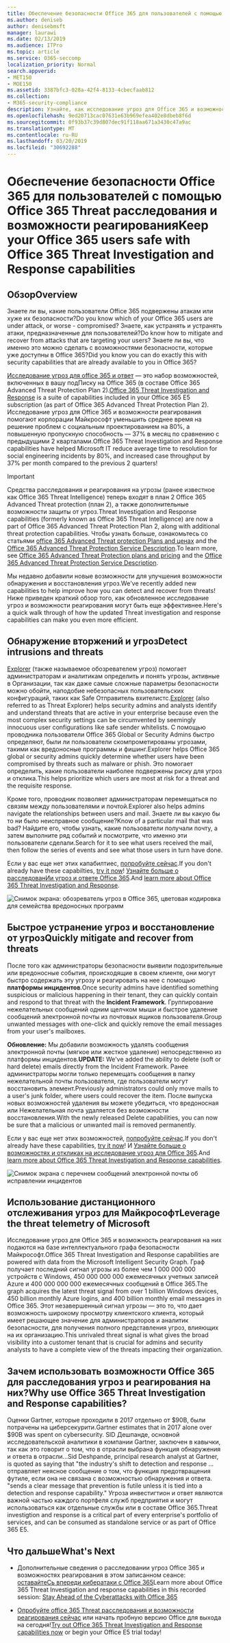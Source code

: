 ```yaml
---
title: Обеспечение безопасности Office 365 для пользователей с помощью Office 365 Threat расследования и возможности реагирования
ms.author: deniseb
author: denisebmsft
manager: laurawi
ms.date: 02/13/2019
ms.audience: ITPro
ms.topic: article
ms.service: O365-seccomp
localization_priority: Normal
search.appverid:
- MET150
- MOE150
ms.assetid: 3387bfc3-028a-42f4-8133-4cbecfaab812
ms.collection:
- M365-security-compliance
description: Узнайте, как исследование угроз для Office 365 и возможности реагирования могут помочь вашей организации обнаруживать проникновения и угрозы, а также быстро устранять угрозы и восстанавливать их от угроз.
ms.openlocfilehash: 9ed20713cac07631e63b969efea402e8dbeb8f6d
ms.sourcegitcommit: 0f93b37c39d807dec91f118aa671a3430c47a9ac
ms.translationtype: MT
ms.contentlocale: ru-RU
ms.lasthandoff: 03/20/2019
ms.locfileid: "30692288"
---
```

# <a name="keep-your-office-365-users-safe-with-office-365-threat-investigation-and-response-capabilities"></a><span data-ttu-id="422e7-103">Обеспечение безопасности Office 365 для пользователей с помощью Office 365 Threat расследования и возможности реагирования</span><span class="sxs-lookup"><span data-stu-id="422e7-103">Keep your Office 365 users safe with Office 365 Threat Investigation and Response capabilities</span></span>

## <a name="overview"></a><span data-ttu-id="422e7-104">Обзор</span><span class="sxs-lookup"><span data-stu-id="422e7-104">Overview</span></span>

<span data-ttu-id="422e7-105">Знаете ли вы, какие пользователи Office 365 подвержены атакам или хуже их безопасности?</span><span class="sxs-lookup"><span data-stu-id="422e7-105">Do you know which of your Office 365 users are under attack, or worse - compromised?</span></span> <span data-ttu-id="422e7-106">Знаете, как устранять и устранять атаки, предназначенные для пользователей?</span><span class="sxs-lookup"><span data-stu-id="422e7-106">Do know how to mitigate and recover from attacks that are targeting your users?</span></span> <span data-ttu-id="422e7-107">Знаете ли вы, что именно это можно сделать с возможностями безопасности, которые уже доступны в Office 365?</span><span class="sxs-lookup"><span data-stu-id="422e7-107">Did you know you can do exactly this with security capabilities that are already available to you in Office 365?</span></span> 
  
<span data-ttu-id="422e7-108">[Исследование угроз для office 365 и ответ](office-365-ti.md) — это набор возможностей, включенных в вашу подПиску на Office 365 (в составе Office 365 Advanced Threat Protection Plan 2).</span><span class="sxs-lookup"><span data-stu-id="422e7-108">[Office 365 Threat Investigation and Response](office-365-ti.md) is a suite of capabilities included in your Office 365 E5 subscription (as part of Office 365 Advanced Threat Protection Plan 2).</span></span> <span data-ttu-id="422e7-109">Исследование угроз для Office 365 и возможности реагирования помогают корпорации Майкрософт уменьшить среднее время на решение проблем с социальным проектированием на 80%, а повышенную пропускную способность — 37% в месяц по сравнению с предыдущими 2 кварталами.</span><span class="sxs-lookup"><span data-stu-id="422e7-109">Office 365 Threat Investigation and Response capabilities have helped Microsoft IT reduce average time to resolution for social engineering incidents by 80%, and increased case throughput by 37% per month compared to the previous 2 quarters!</span></span> 

> [!IMPORTANT]
> <span data-ttu-id="422e7-110">Средства расследования и реагирования на угрозы (ранее известное как Office 365 Threat Intelligence) теперь входят в план 2 Office 365 Advanced Threat protection (план 2), а также дополнительные возможности защиты от угроз.</span><span class="sxs-lookup"><span data-stu-id="422e7-110">Threat Investigation and Response capabilities (formerly known as Office 365 Threat Intelligence) are now a part of Office 365 Advanced Threat Protection Plan 2, along with additional threat protection capabilities.</span></span> <span data-ttu-id="422e7-111">Чтобы узнать больше, ознакомьтесь со статьями [office 365 Advanced Threat protection Plans and ценах](https://products.office.com/exchange/advance-threat-protection) and the [Office 365 Advanced Threat Protection Service Description](https://docs.microsoft.com/office365/servicedescriptions/office-365-advanced-threat-protection-service-description).</span><span class="sxs-lookup"><span data-stu-id="422e7-111">To learn more, see [Office 365 Advanced Threat Protection plans and pricing](https://products.office.com/exchange/advance-threat-protection) and the [Office 365 Advanced Threat Protection Service Description](https://docs.microsoft.com/office365/servicedescriptions/office-365-advanced-threat-protection-service-description).</span></span>
  
<span data-ttu-id="422e7-112">Мы недавно добавили новые возможности для улучшения возможности обнаружения и восстановления угроз.</span><span class="sxs-lookup"><span data-stu-id="422e7-112">We've recently added new capabilities to help improve how you can detect and recover from threats!</span></span> <span data-ttu-id="422e7-113">Ниже приведен краткий обзор того, как обновленное исследование угроз и возможности реагирования могут быть еще эффективнее.</span><span class="sxs-lookup"><span data-stu-id="422e7-113">Here's a quick walk through of how the updated Threat investigation and response capabilities can make you even more efficient.</span></span>
  
## <a name="detect-intrusions-and-threats"></a><span data-ttu-id="422e7-114">Обнаружение вторжений и угроз</span><span class="sxs-lookup"><span data-stu-id="422e7-114">Detect intrusions and threats</span></span>

<span data-ttu-id="422e7-115">[Explorer](use-explorer-in-security-and-compliance.md) (также называемое обозревателем угроз) помогает администраторам и аналитикам определить и понять угрозы, активные в Организации, так как даже самые сложные параметры безопасности можно обойти, наподобие небезопасных пользовательских конфигураций, таких как Safe Отправитель вхителистс.</span><span class="sxs-lookup"><span data-stu-id="422e7-115">[Explorer](use-explorer-in-security-and-compliance.md) (also referred to as Threat Explorer) helps security admins and analysts identify and understand threats that are active in your enterprise because even the most complex security settings can be circumvented by seemingly innocuous user configurations like safe sender whitelists.</span></span> <span data-ttu-id="422e7-116">С помощью проводника пользователи Office 365 Global or Security Admins быстро определяют, были ли пользователи скомпрометированы угрозами, такими как вредоносные программы и фишинг.</span><span class="sxs-lookup"><span data-stu-id="422e7-116">Explorer helps Office 365 global or security admins quickly determine whether users have been compromised by threats such as malware or phish.</span></span> <span data-ttu-id="422e7-117">Это помогает определить, какие пользователи наиболее подвержены риску для угроз и отклика.</span><span class="sxs-lookup"><span data-stu-id="422e7-117">This helps prioritize which users are most at risk for a threat and the requisite response.</span></span> 
  
<span data-ttu-id="422e7-118">Кроме того, проводник позволяет администраторам перемещаться по связям между пользователями и почтой.</span><span class="sxs-lookup"><span data-stu-id="422e7-118">Explorer also helps admins navigate the relationships between users and mail.</span></span> <span data-ttu-id="422e7-119">Знаете ли вы какую бы то ни было неисправное сообщение?</span><span class="sxs-lookup"><span data-stu-id="422e7-119">Know of a particular mail that was bad?</span></span> <span data-ttu-id="422e7-120">Найдите его, чтобы узнать, какие пользователи получали почту, а затем выполните ряд событий и посмотрите, что именно эти пользователи сделали.</span><span class="sxs-lookup"><span data-stu-id="422e7-120">Search for it to see what users received the mail, then follow the series of events and see what those users in turn have done.</span></span>

<span data-ttu-id="422e7-121">Если у вас еще нет этих капабилтиес, [попробуйте сейчас](https://aka.ms/tryo365threatintel3).</span><span class="sxs-lookup"><span data-stu-id="422e7-121">If you don't already have these capabilties, [try it now](https://aka.ms/tryo365threatintel3)!</span></span> <span data-ttu-id="422e7-122">[Узнайте больше о расследованИи угроз и ответе Office 365](https://aka.ms/readmoreabouto365threatintel).</span><span class="sxs-lookup"><span data-stu-id="422e7-122">And [learn more about Office 365 Threat Investigation and Response](https://aka.ms/readmoreabouto365threatintel).</span></span>
  
![Снимок экрана: обозреватель угроз в Office 365, цветовая кодировка для семейства вредоносных программ](media/591338dd-252a-437d-b5f2-87aa42e74b0c.png)
  
## <a name="quickly-mitigate-and-recover-from-threats"></a><span data-ttu-id="422e7-124">Быстрое устранение угроз и восстановление от угроз</span><span class="sxs-lookup"><span data-stu-id="422e7-124">Quickly mitigate and recover from threats</span></span>

<span data-ttu-id="422e7-125">После того как администраторы безопасности выявили подозрительные или вредоносные события, происходящие в своем клиенте, они могут быстро содержать эту угрозу и реагировать на нее с помощью **платформы инцидентов**.</span><span class="sxs-lookup"><span data-stu-id="422e7-125">Once security admins have identified something suspicious or malicious happening in their tenant, they can quickly contain and respond to that threat with the **Incident Framework**.</span></span> <span data-ttu-id="422e7-126">Группирование нежелательных сообщений одним щелчком мыши и быстрое удаление сообщений электронной почты из почтовых ящиков пользователя.</span><span class="sxs-lookup"><span data-stu-id="422e7-126">Group unwanted messages with one-click and quickly remove the email messages from your user's mailboxes.</span></span> 
  
 <span data-ttu-id="422e7-127">**Обновление:** Мы добавили возможность удалять сообщения электронной почты (мягкое или жесткое удаление) непосредственно из платформы инцидентов.</span><span class="sxs-lookup"><span data-stu-id="422e7-127">**UPDATE:** We've added the ability to delete (soft or hard delete) emails directly from the Incident Framework.</span></span> <span data-ttu-id="422e7-128">Ранее администраторы могли только перемещать сообщения в папку нежелательной почты пользователя, где пользователи могут восстановить элемент.</span><span class="sxs-lookup"><span data-stu-id="422e7-128">Previously administrators could only move mails to a user's junk folder, where users could recover the item.</span></span> <span data-ttu-id="422e7-129">После выпуска новых возможностей удаления вы можете убедиться, что вредоносная или Нежелательная почта удаляется без возможности восстановления.</span><span class="sxs-lookup"><span data-stu-id="422e7-129">With the newly released Delete capabilities, you can now be sure that a malicious or unwanted mail is removed permanently.</span></span> 
  
<span data-ttu-id="422e7-130">Если у вас еще нет этих возможностей, [попробуйте сейчас](https://aka.ms/tryo365threatintel3).</span><span class="sxs-lookup"><span data-stu-id="422e7-130">If you don't already have these capabilities, [try it now](https://aka.ms/tryo365threatintel3)!</span></span> <span data-ttu-id="422e7-131">И [Узнайте больше о возможностях и откликах на исследование угроз для Office 365](https://aka.ms/readmoreabouto365threatintel).</span><span class="sxs-lookup"><span data-stu-id="422e7-131">And [learn more about Office 365 Threat Investigation and Response capabilities](https://aka.ms/readmoreabouto365threatintel).</span></span>
  
![Снимок экрана с перечнем сообщений электронной почты об исправлении инцидентов](media/9d8452d3-d8d2-4b26-81f9-76396e08dd17.png)
  
## <a name="leverage-the-threat-telemetry-of-microsoft"></a><span data-ttu-id="422e7-133">Использование дистанционного отслеживания угроз для Майкрософт</span><span class="sxs-lookup"><span data-stu-id="422e7-133">Leverage the threat telemetry of Microsoft</span></span>

<span data-ttu-id="422e7-134">Исследование угроз для Office 365 и возможность реагирования на них подаются на базе интеллектуального графа безопасности Майкрософт.</span><span class="sxs-lookup"><span data-stu-id="422e7-134">Office 365 Threat Investigation and Response capabilities are powered with data from the Microsoft Intelligent Security Graph.</span></span> <span data-ttu-id="422e7-135">Граф получает последний сигнал угрозы из более чем 1 000 000 000 устройств с Windows, 450 000 000 000 ежемесячных учетных записей Azure и 400 000 000 000 ежемесячных сообщений в Office 365.</span><span class="sxs-lookup"><span data-stu-id="422e7-135">The graph acquires the latest threat signal from over 1 billion Windows devices, 450 billion monthly Azure logins, and 400 billion monthly email messages in Office 365.</span></span> <span data-ttu-id="422e7-136">Этот незавершенный сигнал угрозы — это то, что дает возможность широкому просмотру клиентского клиента, который имеет решающее значение для администраторов и аналитик безопасности, для получения полного представления угроз, влияющих на их организацию.</span><span class="sxs-lookup"><span data-stu-id="422e7-136">This unrivaled threat signal is what gives the broad visibility into a customer tenant that is crucial for admins and security analysts to have a complete view of the threats impacting their organization.</span></span> 
  
   
## <a name="why-use-office-365-threat-investigation-and-response-capabilities"></a><span data-ttu-id="422e7-137">Зачем использовать возможности Office 365 для расследования угроз и реагирования на них?</span><span class="sxs-lookup"><span data-stu-id="422e7-137">Why use Office 365 Threat Investigation and Response capabilities?</span></span>

<span data-ttu-id="422e7-138">Оценки Gartner, которые проходили в 2017 отдельно от $90B, были потрачены на циберсекурити.</span><span class="sxs-lookup"><span data-stu-id="422e7-138">Gartner estimates that in 2017 alone over $90B was spent on cybersecurity.</span></span> <span data-ttu-id="422e7-139">SID Дешпанде, основной исследовательской аналитики в компании Gartner, заключен в кавычки, так как это говорит о том, что в отрасли выбрана функция обнаружения и ответа в отрасли...</span><span class="sxs-lookup"><span data-stu-id="422e7-139">Sid Deshpande, principal research analyst at Gartner, is quoted as saying that "the industry's shift to detection and response …</span></span> <span data-ttu-id="422e7-140">отправляет неясное сообщение о том, что функция предотвращения футиле, если она не связана с возможностью обнаружения и ответа. "</span><span class="sxs-lookup"><span data-stu-id="422e7-140">sends a clear message that prevention is futile unless it is tied into a detection and response capability."</span></span> <span data-ttu-id="422e7-141">Угроза инвестигтион и ответ являются важной частью каждого портфеля служб предприятия и могут использоваться как отдельные службы или в составе Office 365.</span><span class="sxs-lookup"><span data-stu-id="422e7-141">Threat investigtion and response is a critical part of every enterprise's portfolio of services, and can be consumed as standalone service or as part of Office 365 E5.</span></span>
  
## <a name="whats-next"></a><span data-ttu-id="422e7-142">Что дальше</span><span class="sxs-lookup"><span data-stu-id="422e7-142">What's Next</span></span>

- <span data-ttu-id="422e7-143">Дополнительные сведения о расследовании угроз Office 365 и возможностях реагирования в этом записанном сеансе: [оставайтеСь впереди кибератаки с Office 365](https://myignite.microsoft.com/videos/53723)</span><span class="sxs-lookup"><span data-stu-id="422e7-143">Learn more about Office 365 Threat Investigation and response capabilities  in this recorded session: [Stay Ahead of the Cyberattacks with Office 365](https://myignite.microsoft.com/videos/53723)</span></span>
    
- <span data-ttu-id="422e7-144">[Опробуйте office 365 Threat расследования и возможности реагирования сейчас](https://aka.ms/tryo365threatintel3) или начать пробную версию Office для выхода на сегодня!</span><span class="sxs-lookup"><span data-stu-id="422e7-144">[Try out Office 365 Threat Investigation and Response capabilities now](https://aka.ms/tryo365threatintel3) or begin your Office E5 trial today!</span></span> 
    

